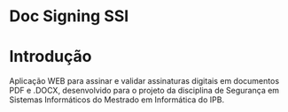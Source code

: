 # Doc Signing SSI

# Introdução
Aplicação WEB para assinar e validar assinaturas digitais em documentos PDF e .DOCX, desenvolvido para o projeto da disciplina de Segurança em Sistemas Informáticos do Mestrado em Informática do IPB.